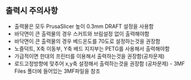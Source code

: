 ## 출력시 주의사항

- 출력물은 모두 PrusaSlicer  높이 0.3mm DRAFT 설정을 사용함
- 바닥면이 큰 출력물의 경우 스커트와 브림설정 없이 출력해야함
- 바닥면이 큰 출력물의 경우 베드온도를 70도로 설정하는것을 권장함
- 노즐덕트, X축 이동부, Y축 베드 지지부는 PETG를 사용해서 출력해야함
- 가급적이면 한대의 프린터를 이용해서 출력하는것을 권장함(공차문제)
- 로드고정방향에 맞추어 x,y축 설정해서 출력하는것을 권장함 (공차문제) - 3MF Files 폴더에 들어있는 3MF파일을 참조

